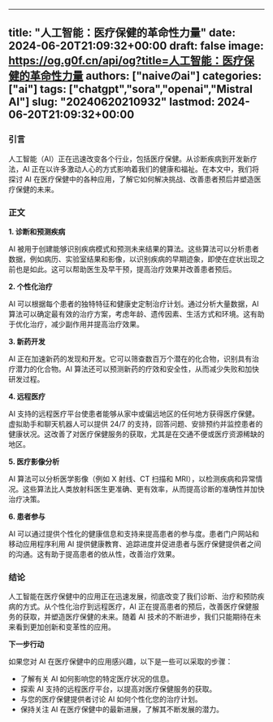 
---
title: "人工智能：医疗保健的革命性力量"
date: 2024-06-20T21:09:32+00:00
draft: false
image: https://og.g0f.cn/api/og?title=人工智能：医疗保健的革命性力量
authors: ["naiveのai"]
categories: ["ai"]
tags: ["chatgpt","sora","openai","Mistral AI"]
slug: "20240620210932"
lastmod: 2024-06-20T21:09:32+00:00
---
### 引言

人工智能（AI）正在迅速改变各个行业，包括医疗保健。从诊断疾病到开发新疗法，AI 正在以许多激动人心的方式影响着我们的健康和福祉。在本文中，我们将探讨 AI 在医疗保健中的各种应用，了解它如何解决挑战、改善患者预后并塑造医疗保健的未来。

### 正文

**1. 诊断和预测疾病**

AI 被用于创建能够识别疾病模式和预测未来结果的算法。这些算法可以分析患者数据，例如病历、实验室结果和影像，以识别疾病的早期迹象，即使在症状出现之前也是如此。这可以帮助医生及早干预，提高治疗效果并改善患者预后。

**2. 个性化治疗**

AI 可以根据每个患者的独特特征和健康史定制治疗计划。通过分析大量数据，AI 算法可以确定最有效的治疗方案，考虑年龄、遗传因素、生活方式和环境。这有助于优化治疗，减少副作用并提高治疗效果。

**3. 新药开发**

AI 正在加速新药的发现和开发。它可以筛查数百万个潜在的化合物，识别具有治疗潜力的化合物。AI 算法还可以预测新药的疗效和安全性，从而减少失败和加快研发过程。

**4. 远程医疗**

AI 支持的远程医疗平台使患者能够从家中或偏远地区的任何地方获得医疗保健。虚拟助手和聊天机器人可以提供 24/7 的支持，回答问题、安排预约并监控患者的健康状况。这改善了对医疗保健服务的获取，尤其是在交通不便或医疗资源稀缺的地区。

**5. 医疗影像分析**

AI 算法可以分析医学影像（例如 X 射线、CT 扫描和 MRI），以检测疾病和异常情况。这些算法比人类放射科医生更准确、更有效率，从而提高诊断的准确性并加快治疗决策。

**6. 患者参与**

AI 可以通过提供个性化的健康信息和支持来提高患者的参与度。患者门户网站和移动应用程序利用 AI 提供健康教育、追踪进度并促进患者与医疗保健提供者之间的沟通。这有助于提高患者的依从性，改善治疗效果。

### 结论

人工智能在医疗保健中的应用正在迅速发展，彻底改变了我们诊断、治疗和预防疾病的方式。从个性化治疗到远程医疗，AI 正在提高患者的预后，改善医疗保健服务的获取，并塑造医疗保健的未来。随着 AI 技术的不断进步，我们只能期待在未来看到更加创新和变革性的应用。

**下一步行动**

如果您对 AI 在医疗保健中的应用感兴趣，以下是一些可以采取的步骤：

* 了解有关 AI 如何影响您的特定医疗状况的信息。
* 探索 AI 支持的远程医疗平台，以提高对医疗保健服务的获取。
* 与您的医疗保健提供者讨论 AI 如何个性化您的治疗计划。
* 保持关注 AI 在医疗保健中的最新进展，了解其不断发展的潜力。